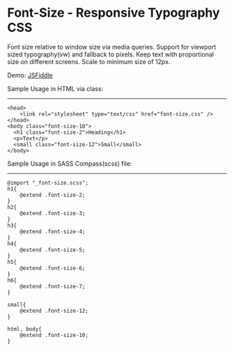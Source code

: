 Font-Size - Responsive Typography CSS
==========================

Font size relative to window size via media queries. Support for viewport sized typography(vw) and fallback to pixels. Keep text with proportional size on different screens. Scale to minimum size of 12px.

Demo: [JSFiddle][1]


  [1]: http://fiddle.jshell.net/dgJaK/3/show/
  
  

Sample Usage in HTML via class:


----------

    <head>
        <link rel="stylesheet" type="text/css" href="font-size.css" />
    </head>
    <body class="font-size-10">
      <h1 class="font-size-2">Heading</h1>
      <p>Text</p>
      <small class="font-size-12">Small</small>
    </body>

    
Sample Usage in SASS Compass(scss) file:


----------


    @import "_font-size.scss";
    h1{
    	@extend .font-size-2;
    }
    h2{
    	@extend .font-size-3;
    }
    h3{ 
    	@extend .font-size-4;
    }
    h4{
    	@extend .font-size-5;
    }
    h5{
    	@extend .font-size-6;
    }
    h6{
    	@extend .font-size-7;
    }
    
    small{
    	@extend .font-size-12;
    }
    
    html, body{
    	@extend .font-size-10;
    }
